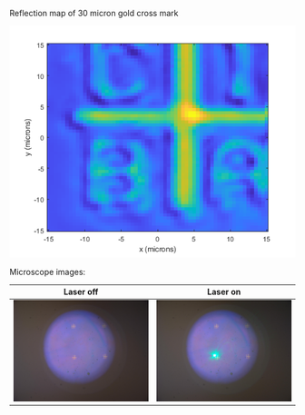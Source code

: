 Reflection map of 30 micron gold cross mark

![Reflection map of 30 micron cross mark.](cross_mark_0_0005mmsteps_02282024_v3.png)

Microscope images:

Laser off             |Laser on
:-------------------------:|:-------------------------:
![Microscope image of 30 micron gold cross mark](cross_mark_0_0005mmsteps_02282024_v3_nolaser.jpg)  |  ![Microscope image of 30 micron gold cross mark wiht laser spot](cross_mark_0_0005mmsteps_02282024_v3.jpg)





